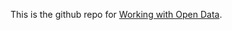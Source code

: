 This is the github repo for [Working with Open Data](http://www.ischool.berkeley.edu/courses/i290t-wod).